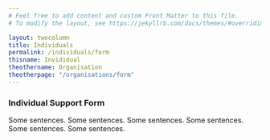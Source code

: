 ```yaml
---
# Feel free to add content and custom Front Matter to this file.
# To modify the layout, see https://jekyllrb.com/docs/themes/#overriding-theme-defaults

layout: twocolumn
title: Individuals
permalink: /individuals/form
thisname: Invididual
theothername: Organisation
theotherpage: "/organisations/form"
---
```


### Individual Support Form

Some sentences. Some sentences. Some sentences. Some sentences. Some sentences. Some sentences. 

